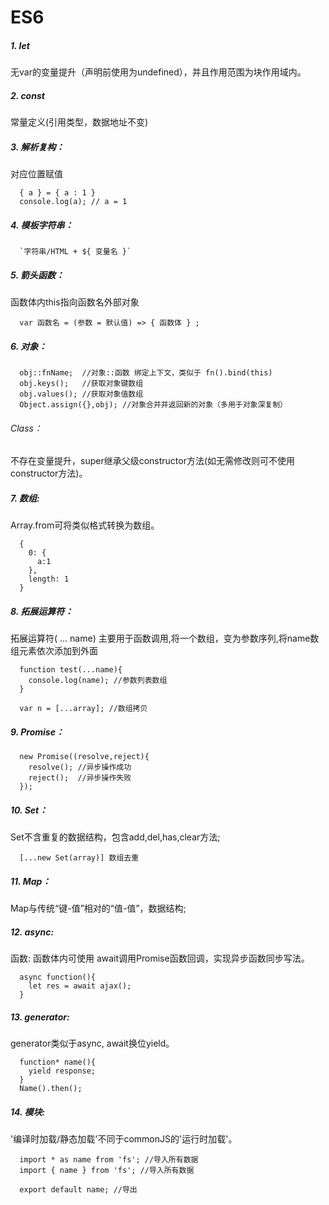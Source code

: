 # ES6

##### 1. let

无var的变量提升（声明前使用为undefined），并且作用范围为块作用域内。

##### 2. const

常量定义(引用类型，数据地址不变)

##### 3. 解析复构：

对应位置赋值

```
  { a } = { a : 1 }
  console.log(a); // a = 1
```

##### 4. 模板字符串：

```
  `字符串/HTML + ${ 变量名 }`
```

##### 5. 箭头函数：

函数体内this指向函数名外部对象

```
  var 函数名 = (参数 = 默认值) => { 函数体 } ;
```

##### 6. 对象：

```
  obj::fnName;  //对象::函数 绑定上下文，类似于 fn().bind(this)
  obj.keys();   //获取对象键数组
  obj.values(); //获取对象值数组
  Object.assign({},obj); //对象合并并返回新的对象（多用于对象深复制）
```

###### Class：

不存在变量提升，super继承父级constructor方法(如无需修改则可不使用constructor方法)。

##### 7. 数组:

Array.from可将类似格式转换为数组。

```
  {
    0: {
      a:1
    },
    length: 1
  }
```

##### 8. 拓展运算符：

拓展运算符( ... name) 主要用于函数调用,将一个数组，变为参数序列,将name数组元素依次添加到外面

```
  function test(...name){
    console.log(name); //参数列表数组
  }

  var n = [...array]; //数组拷贝
```

##### 9. Promise：

```
  new Promise((resolve,reject){
    resolve(); //异步操作成功
    reject();  //异步操作失败
  });
```

##### 10. Set：

Set不含重复的数据结构，包含add,del,has,clear方法;
```
  [...new Set(array)] 数组去重
```

##### 11. Map：

Map与传统“键-值”相对的“值-值”，数据结构;


##### 12. async:

函数: 函数体内可使用 await调用Promise函数回调，实现异步函数同步写法。

```
  async function(){
    let res = await ajax();
  }
```

##### 13. generator:

generator类似于async, await换位yield。

```
  function* name(){
    yield response;
  }
  Name().then();
```

##### 14. 模块:

'编译时加载/静态加载'不同于commonJS的'运行时加载'。

```
  import * as name from 'fs'; //导入所有数据
  import { name } from 'fs'; //导入所有数据

  export default name; //导出
```

